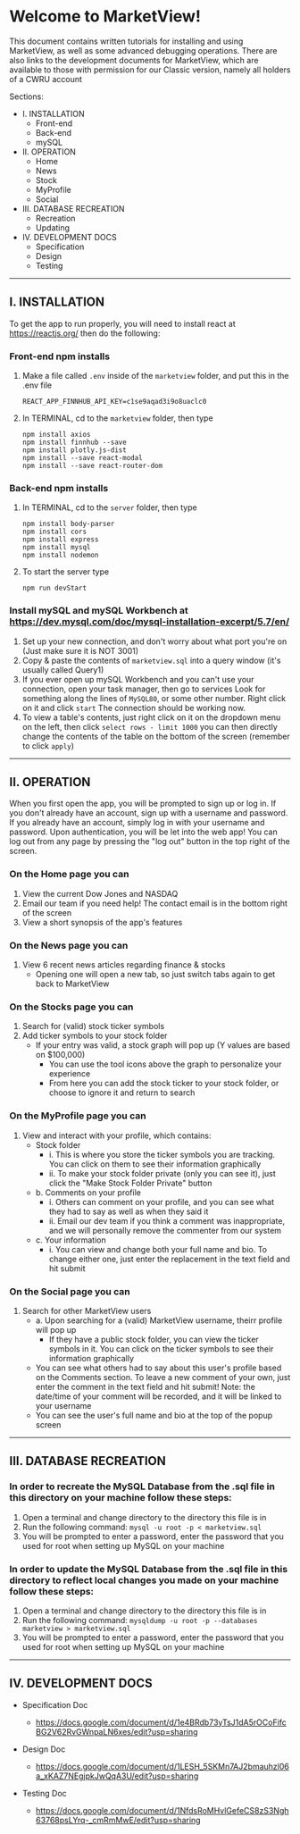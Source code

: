 # Welcome to MarketView!

This document contains written tutorials for installing and using MarketView, as well as some advanced debugging operations.
There are also links to the development documents for MarketView, which are available to those with permission for our Classic version,
namely all holders of a CWRU account

Sections:

- I. INSTALLATION
  - Front-end
  - Back-end
  - mySQL
- II. OPERATION
  - Home
  - News
  - Stock
  - MyProfile
  - Social
- III. DATABASE RECREATION
  - Recreation
  - Updating
- IV. DEVELOPMENT DOCS
  - Specification
  - Design
  - Testing

----------------------------------------------------------------------------------------------------------------------------------------------------

## I. INSTALLATION

To get the app to run properly, you will need to install react at https://reactjs.org/
then do the following:

### Front-end npm installs

1. Make a file called `.env` inside of the `marketview` folder, and put this in the .env file 

    ```
	REACT_APP_FINNHUB_API_KEY=c1se9aqad3i9o8uaclc0
    ```

2. In TERMINAL, cd to the `marketview` folder, then type
   
	```
    npm install axios
	npm install finnhub --save
	npm install plotly.js-dist
	npm install --save react-modal
	npm install --save react-router-dom
    ```

### Back-end npm installs

1. In TERMINAL, cd to the `server` folder, then type 

    ```
	npm install body-parser
	npm install cors
	npm install express
	npm install mysql
	npm install nodemon 
    ```

2. To start the server type

    ```
	npm run devStart 
    ```

### Install mySQL and mySQL Workbench at https://dev.mysql.com/doc/mysql-installation-excerpt/5.7/en/

1. Set up your new connection, and don't worry about what port you're on (Just make sure it is NOT 3001)
2. Copy & paste the contents of `marketview.sql` into a query window (it's usually called Query1)
3. If you ever open up mySQL Workbench and you can't use your connection, open your task manager, then go to services Look for something along the lines of `MySQL80`, or some other number. Right click on it and click `start` The connection should be working now.
4. To view a table's contents, just right click on it on the dropdown menu on the left, then click `select rows - limit 1000` you can then directly change the contents of the table on the bottom of the screen (remember to click `apply`)

----------------------------------------------------------------------------------------------------------------------------------------------------

## II. OPERATION

When you first open the app, you will be prompted to sign up or log in. If you don't already have an account, sign up with a username and password. If you already have an account, simply log in with your username and password. Upon authentication, you will be let into the web app! You can log out from any page by pressing the "log out" button in the top right of the screen.

### On the Home page you can

1. View the current Dow Jones and NASDAQ
2. Email our team if you need help! The contact email is in the bottom right of the screen
3. View a short synopsis of the app's features

### On the News page you can

1. View 6 recent news articles regarding finance & stocks
    - Opening one will open a new tab, so just switch tabs again to get back to MarketView

### On the Stocks page you can

1. Search for (valid) stock ticker symbols 
2. Add ticker symbols to your stock folder
    - If your entry was valid, a stock graph will pop up (Y values are based on $100,000)
        - You can use the tool icons above the graph to personalize your experience
        - From here you can add the stock ticker to your stock folder, or choose to ignore it and return to search

### On the MyProfile page you can

1. View and interact with your profile, which contains:
    - Stock folder
        - i.  This is where you store the ticker symbols you are tracking. You can click on them to see their information graphically
        - ii. To make your stock folder private (only you can see it), just click the "Make Stock Folder Private" button
    - b. Comments on your profile
        - i.  Others can comment on your profile, and you can see what they had to say as well as when they said it
        - ii. Email our dev team if you think a comment was inappropriate, and we will personally remove the commenter from our system
    - c. Your information
        - i.  You can view and change both your full name and bio. To change either one, just enter the replacement in the text field and hit submit

### On the Social page you can

1. Search for other MarketView users
    - a. Upon searching for a (valid) MarketView username, theirr profile will pop up
        - If they have a public stock folder, you can view the ticker symbols in it. You can click on the ticker symbols to see their information graphically
    - You can see what others had to say about this user's profile based on the Comments section. To leave a new comment of your own, just enter the comment in the text field and hit submit! Note: the date/time of your comment will be recorded, and it will be linked to your username
    - You can see the user's full name and bio at the top of the popup screen

----------------------------------------------------------------------------------------------------------------------------------------------------

## III. DATABASE RECREATION

### In order to recreate the MySQL Database from the .sql file in this directory on your machine follow these steps:

1. Open a terminal and change directory to the directory this file is in
2. Run the following command: `mysql -u root -p < marketview.sql`
3. You will be prompted to enter a password, enter the password that you used for root when setting up MySQL on your machine

### In order to update the MySQL Database from the .sql file in this directory to reflect local changes you made on your machine follow these steps:

1. Open a terminal and change directory to the directory this file is in
2. Run the following command: `mysqldump -u root -p --databases marketview > marketview.sql`
3. You will be prompted to enter a password, enter the password that you used for root when setting up MySQL on your machine

----------------------------------------------------------------------------------------------------------------------------------------------------

## IV. DEVELOPMENT DOCS

- Specification Doc
  - https://docs.google.com/document/d/1e4BRdb73yTsJ1dA5rOCoFifcBG2V62RvGWnpaLN6xes/edit?usp=sharing

- Design Doc
  - https://docs.google.com/document/d/1LESH_5SKMn7AJ2bmauhzl06a_xKAZ7NEgjpkJwQqA3U/edit?usp=sharing

- Testing Doc
  - https://docs.google.com/document/d/1NfdsRoMHvlGefeCS8zS3Ngh63768psLYrq-_cmRmMwE/edit?usp=sharing
